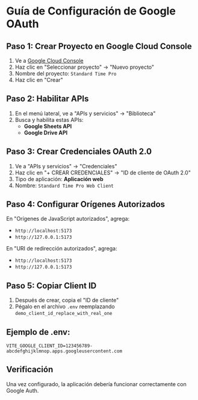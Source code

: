 # Guía de Configuración de Google OAuth

## Paso 1: Crear Proyecto en Google Cloud Console

1. Ve a [Google Cloud Console](https://console.cloud.google.com/)
2. Haz clic en "Seleccionar proyecto" → "Nuevo proyecto"
3. Nombre del proyecto: `Standard Time Pro`
4. Haz clic en "Crear"

## Paso 2: Habilitar APIs

1. En el menú lateral, ve a "APIs y servicios" → "Biblioteca"
2. Busca y habilita estas APIs:
   - **Google Sheets API**
   - **Google Drive API**

## Paso 3: Crear Credenciales OAuth 2.0

1. Ve a "APIs y servicios" → "Credenciales"
2. Haz clic en "+ CREAR CREDENCIALES" → "ID de cliente de OAuth 2.0"
3. Tipo de aplicación: **Aplicación web**
4. Nombre: `Standard Time Pro Web Client`

## Paso 4: Configurar Orígenes Autorizados

En "Orígenes de JavaScript autorizados", agrega:

- `http://localhost:5173`
- `http://127.0.0.1:5173`

En "URI de redirección autorizados", agrega:

- `http://localhost:5173`
- `http://127.0.0.1:5173`

## Paso 5: Copiar Client ID

1. Después de crear, copia el "ID de cliente"
2. Pégalo en el archivo `.env` reemplazando `demo_client_id_replace_with_real_one`

## Ejemplo de .env:

```
VITE_GOOGLE_CLIENT_ID=123456789-abcdefghijklmnop.apps.googleusercontent.com
```

## Verificación

Una vez configurado, la aplicación debería funcionar correctamente con Google Auth.
